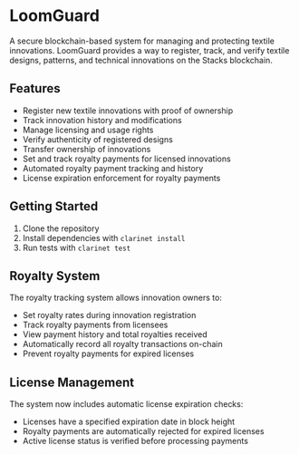 # LoomGuard

A secure blockchain-based system for managing and protecting textile innovations. LoomGuard provides a way to register, track, and verify textile designs, patterns, and technical innovations on the Stacks blockchain.

## Features
- Register new textile innovations with proof of ownership
- Track innovation history and modifications 
- Manage licensing and usage rights
- Verify authenticity of registered designs
- Transfer ownership of innovations
- Set and track royalty payments for licensed innovations
- Automated royalty payment tracking and history
- License expiration enforcement for royalty payments

## Getting Started
1. Clone the repository
2. Install dependencies with `clarinet install`
3. Run tests with `clarinet test`

## Royalty System
The royalty tracking system allows innovation owners to:
- Set royalty rates during innovation registration
- Track royalty payments from licensees
- View payment history and total royalties received
- Automatically record all royalty transactions on-chain
- Prevent royalty payments for expired licenses

## License Management
The system now includes automatic license expiration checks:
- Licenses have a specified expiration date in block height
- Royalty payments are automatically rejected for expired licenses
- Active license status is verified before processing payments
